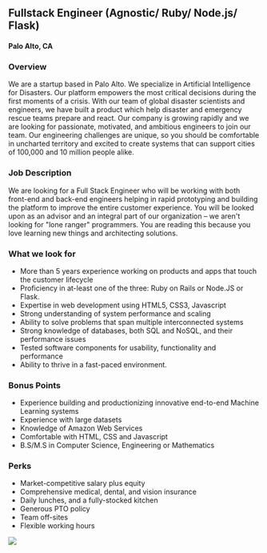 ## Fullstack Engineer (Agnostic/ Ruby/ Node.js/ Flask) 
#### Palo Alto, CA

### Overview
We are a startup based in Palo Alto. We specialize in Artificial Intelligence for Disasters. Our platform empowers the most critical decisions during the first moments of a crisis.
With our team of global disaster scientists and engineers, we have built a product which help disaster and emergency rescue teams prepare and react.
Our company is growing rapidly and we are looking for passionate, motivated, and ambitious engineers to join our team. Our engineering challenges are unique, so you should be comfortable in uncharted territory and excited to create systems that can support cities of 100,000 and 10 million people alike.

### Job Description
We are looking for a Full Stack Engineer who will be working with both front-end and back-end engineers helping in rapid prototyping and building the platform to improve the entire customer experience. You will be looked upon as an advisor and an integral part of our organization – we aren't looking for "lone ranger" programmers. You are reading this because you love learning new things and architecting solutions.

### What we look for
+ More than 5 years experience working on products and apps that touch the customer lifecycle
+ Proficiency in at-least one of the three: Ruby on Rails or Node.JS or Flask. 
+ Expertise in web development using HTML5, CSS3, Javascript
+ Strong understanding of system performance and scaling
+ Ability to solve problems that span multiple interconnected systems
+ Strong knowledge of databases, both SQL and NoSQL, and their performance issues
+ Tested software components for usability, functionality and performance
+ Ability to thrive in a fast-paced environment.

### Bonus Points
+ Experience building and productionizing innovative end-to-end Machine Learning systems
+ Experience with large datasets
+ Knowledge of Amazon Web Services
+ Comfortable with HTML, CSS and Javascript
+ B.S/M.S in Computer Science, Engineering or Mathematics

### Perks
+ Market-competitive salary plus equity
+ Comprehensive medical, dental, and vision insurance
+ Daily lunches, and a fully-stocked kitchen
+ Generous PTO policy
+ Team off-sites
+ Flexible working hours


[<img src='https://dabuttonfactory.com/button.png?t=Learn+More&f=Calibri-Bold&ts=24&tc=fff&hp=20&vp=8&c=5&bgt=unicolored&bgc=29aafe'>](https://letsrockit.co/jobs/t25lienvbmnlcm4-fullstack-engineer-agnostic-ruby-node-js-flask)
